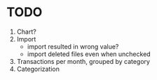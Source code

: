 
# TODO

1. Chart?
2. Import
   * import resulted in wrong value?
   * import deleted files even when unchecked
3. Transactions per month, grouped by category
4. Categorization
